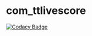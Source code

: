 # com_ttlivescore
[![Codacy Badge](https://api.codacy.com/project/badge/Grade/a9e20dda170c4bbeb137d373fc7d22b7)](https://www.codacy.com/app/Gileba/com_ttlivescore?utm_source=github.com&utm_medium=referral&utm_content=Gileba/com_ttlivescore&utm_campaign=badger)